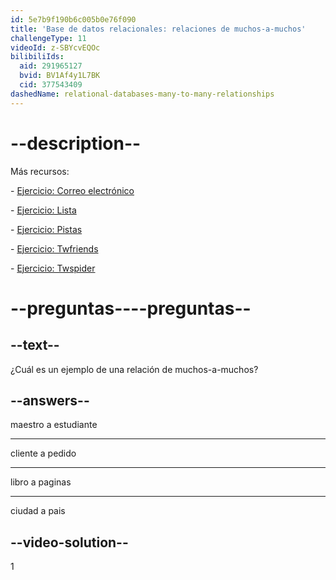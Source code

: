 ```yaml
---
id: 5e7b9f190b6c005b0e76f090
title: 'Base de datos relacionales: relaciones de muchos-a-muchos'
challengeType: 11
videoId: z-SBYcvEQOc
bilibiliIds:
  aid: 291965127
  bvid: BV1Af4y1L7BK
  cid: 377543409
dashedName: relational-databases-many-to-many-relationships
---
```


# --description--

Más recursos:

\- <a href="https://www.youtube.com/watch?v=uQ3Qv1z_Vao" target="_blank" rel="noopener noreferrer nofollow">Ejercicio: Correo electrónico</a>

\- <a href="https://www.youtube.com/watch?v=qEkUEAz8j3o" target="_blank" rel="noopener noreferrer nofollow">Ejercicio: Lista</a>

\- <a href="https://www.youtube.com/watch?v=I-E7avcPeSE" target="_blank" rel="noopener noreferrer nofollow">Ejercicio: Pistas</a>

\- <a href="https://www.youtube.com/watch?v=RZRAoBFIH6A" target="_blank" rel="noopener noreferrer nofollow">Ejercicio: Twfriends</a>

\- <a href="https://www.youtube.com/watch?v=xBaJddvJL4A" target="_blank" rel="noopener noreferrer nofollow">Ejercicio: Twspider</a>

# --preguntas----preguntas--

## --text--

¿Cuál es un ejemplo de una relación de muchos-a-muchos?

## --answers--

maestro a estudiante

---

cliente a pedido

---

libro a paginas

---

ciudad a pais

## --video-solution--

1

